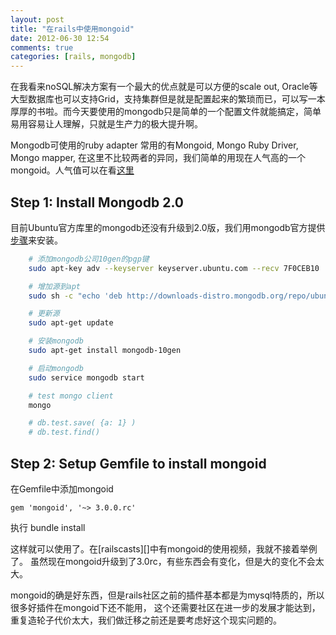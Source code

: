 ```yaml
---
layout: post
title: "在rails中使用mongoid"
date: 2012-06-30 12:54
comments: true
categories: [rails, mongodb]
---
```


在我看来noSQL解决方案有一个最大的优点就是可以方便的scale out, Oracle等大型数据库也可以支持Grid，支持集群但是就是配置起来的繁琐而已，可以写一本厚厚的书啦。而今天要使用的mongodb只是简单的一个配置文件就能搞定，简单易用容易让人理解，只就是生产力的极大提升啊。

<!-- more -->

Mongodb可使用的ruby adapter 常用的有Mongoid, Mongo Ruby Driver, Mongo mapper, 在这里不比较两者的异同，我们简单的用现在人气高的一个mongoid。人气值可以在看[这里][1]

## Step 1: Install Mongodb 2.0

目前Ubuntu官方库里的mongodb还没有升级到2.0版，我们用mongodb官方提供[步骤][2]来安装。

```sh
    # 添加mongodb公司10gen的pgp键
    sudo apt-key adv --keyserver keyserver.ubuntu.com --recv 7F0CEB10

    # 增加源到apt
    sudo sh -c "echo 'deb http://downloads-distro.mongodb.org/repo/ubuntu-upstart dist 10gen' > /etc/apt/sources.list.d/10gen.list"

    # 更新源
    sudo apt-get update

    # 安装mongodb
    sudo apt-get install mongodb-10gen

    # 启动mongodb
    sudo service mongodb start

    # test mongo client
    mongo

    # db.test.save( {a: 1} )
    # db.test.find()
```

## Step 2: Setup Gemfile to install mongoid

在Gemfile中添加mongoid

    gem 'mongoid', '~> 3.0.0.rc'

执行
    bundle install

这样就可以使用了。在[railscasts][]中有mongoid的使用视频，我就不接着举例了。
虽然现在mongoid升级到了3.0rc，有些东西会有变化，但是大的变化不会太大。

mongoid的确是好东西，但是rails社区之前的插件基本都是为mysql特质的，所以很多好插件在mongoid下还不能用，
这个还需要社区在进一步的发展才能达到，重复造轮子代价太大，我们做迁移之前还是要考虑好这个现实问题的。


[1]: https://www.ruby-toolbox.com/categories/mongodb_clients
[2]: http://docs.mongodb.org/manual/tutorial/install-mongodb-on-debian-or-ubuntu-linux/
